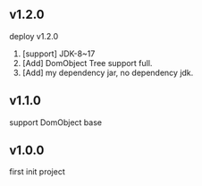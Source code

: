 

## v1.2.0
deploy v1.2.0
1. [support] JDK-8~17
2. [Add] DomObject Tree support full.
3. [Add] my dependency jar, no dependency jdk.
## v1.1.0
support DomObject base

## v1.0.0
first init project